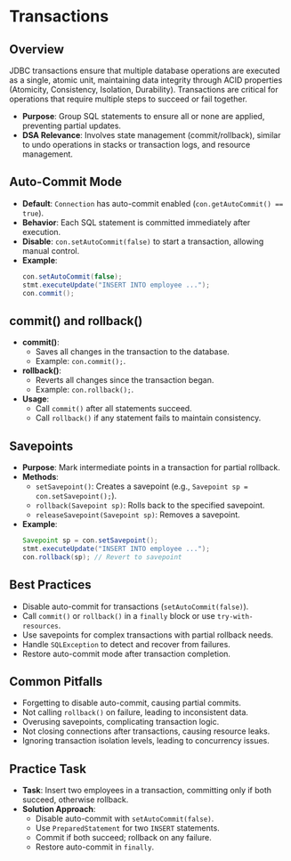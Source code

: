 # Transactions

## Overview
JDBC transactions ensure that multiple database operations are executed as a single, atomic unit, maintaining data integrity through ACID properties (Atomicity, Consistency, Isolation, Durability). Transactions are critical for operations that require multiple steps to succeed or fail together.

- **Purpose**: Group SQL statements to ensure all or none are applied, preventing partial updates.
- **DSA Relevance**: Involves state management (commit/rollback), similar to undo operations in stacks or transaction logs, and resource management.

## Auto-Commit Mode
- **Default**: `Connection` has auto-commit enabled (`con.getAutoCommit() == true`).
- **Behavior**: Each SQL statement is committed immediately after execution.
- **Disable**: `con.setAutoCommit(false)` to start a transaction, allowing manual control.
- **Example**:
  ```java
  con.setAutoCommit(false);
  stmt.executeUpdate("INSERT INTO employee ...");
  con.commit();
  ```

## commit() and rollback()
- **commit()**:
  - Saves all changes in the transaction to the database.
  - Example: `con.commit();`.
- **rollback()**:
  - Reverts all changes since the transaction began.
  - Example: `con.rollback();`.
- **Usage**:
  - Call `commit()` after all statements succeed.
  - Call `rollback()` if any statement fails to maintain consistency.

## Savepoints
- **Purpose**: Mark intermediate points in a transaction for partial rollback.
- **Methods**:
  - `setSavepoint()`: Creates a savepoint (e.g., `Savepoint sp = con.setSavepoint();`).
  - `rollback(Savepoint sp)`: Rolls back to the specified savepoint.
  - `releaseSavepoint(Savepoint sp)`: Removes a savepoint.
- **Example**:
  ```java
  Savepoint sp = con.setSavepoint();
  stmt.executeUpdate("INSERT INTO employee ...");
  con.rollback(sp); // Revert to savepoint
  ```

## Best Practices
- Disable auto-commit for transactions (`setAutoCommit(false)`).
- Call `commit()` or `rollback()` in a `finally` block or use `try-with-resources`.
- Use savepoints for complex transactions with partial rollback needs.
- Handle `SQLException` to detect and recover from failures.
- Restore auto-commit mode after transaction completion.

## Common Pitfalls
- Forgetting to disable auto-commit, causing partial commits.
- Not calling `rollback()` on failure, leading to inconsistent data.
- Overusing savepoints, complicating transaction logic.
- Not closing connections after transactions, causing resource leaks.
- Ignoring transaction isolation levels, leading to concurrency issues.

## Practice Task
- **Task**: Insert two employees in a transaction, committing only if both succeed, otherwise rollback.
- **Solution Approach**:
  - Disable auto-commit with `setAutoCommit(false)`.
  - Use `PreparedStatement` for two `INSERT` statements.
  - Commit if both succeed; rollback on any failure.
  - Restore auto-commit in `finally`.